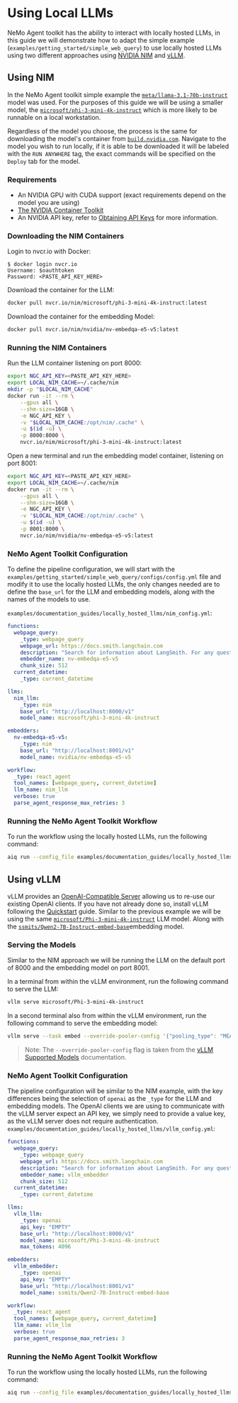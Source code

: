 <!--
SPDX-FileCopyrightText: Copyright (c) 2025, NVIDIA CORPORATION & AFFILIATES. All rights reserved.
SPDX-License-Identifier: Apache-2.0

Licensed under the Apache License, Version 2.0 (the "License");
you may not use this file except in compliance with the License.
You may obtain a copy of the License at

http://www.apache.org/licenses/LICENSE-2.0

Unless required by applicable law or agreed to in writing, software
distributed under the License is distributed on an "AS IS" BASIS,
WITHOUT WARRANTIES OR CONDITIONS OF ANY KIND, either express or implied.
See the License for the specific language governing permissions and
limitations under the License.
-->

# Using Local LLMs

NeMo Agent toolkit has the ability to interact with locally hosted LLMs, in this guide we will demonstrate how to adapt the simple example (`examples/getting_started/simple_web_query`) to use locally hosted LLMs using two different approaches using [NVIDIA NIM](https://docs.nvidia.com/nim/) and [vLLM](https://docs.vllm.ai/).

## Using NIM
<!-- path-check-skip-next-line -->
In the NeMo Agent toolkit simple example the [`meta/llama-3.1-70b-instruct`](https://build.nvidia.com/meta/llama-3_1-70b-instruct) model was used. For the purposes of this guide we will be using a smaller model, the [`microsoft/phi-3-mini-4k-instruct`](https://build.nvidia.com/microsoft/phi-3-mini-4k) which is more likely to be runnable on a local workstation.

Regardless of the model you choose, the process is the same for downloading the model's container from [`build.nvidia.com`](https://build.nvidia.com/). Navigate to the model you wish to run locally, if it is able to be downloaded it will be labeled with the `RUN ANYWHERE` tag, the exact commands will be specified on the `Deploy` tab for the model.

### Requirements
- An NVIDIA GPU with CUDA support (exact requirements depend on the model you are using)
- [The NVIDIA Container Toolkit](https://docs.nvidia.com/datacenter/cloud-native/container-toolkit/latest/install-guide.html#installation)
- An NVIDIA API key, refer to [Obtaining API Keys](../quick-start/installing.md#obtaining-api-keys) for more information.

### Downloading the NIM Containers

Login to nvcr.io with Docker:
```
$ docker login nvcr.io
Username: $oauthtoken
Password: <PASTE_API_KEY_HERE>
```

Download the container for the LLM:
```bash
docker pull nvcr.io/nim/microsoft/phi-3-mini-4k-instruct:latest
```

Download the container for the embedding Model:
```bash
docker pull nvcr.io/nim/nvidia/nv-embedqa-e5-v5:latest
```


### Running the NIM Containers
Run the LLM container listening on port 8000:
```bash
export NGC_API_KEY=<PASTE_API_KEY_HERE>
export LOCAL_NIM_CACHE=~/.cache/nim
mkdir -p "$LOCAL_NIM_CACHE"
docker run -it --rm \
    --gpus all \
    --shm-size=16GB \
    -e NGC_API_KEY \
    -v "$LOCAL_NIM_CACHE:/opt/nim/.cache" \
    -u $(id -u) \
    -p 8000:8000 \
    nvcr.io/nim/microsoft/phi-3-mini-4k-instruct:latest
```

Open a new terminal and run the embedding model container, listening on port 8001:
```bash
export NGC_API_KEY=<PASTE_API_KEY_HERE>
export LOCAL_NIM_CACHE=~/.cache/nim
docker run -it --rm \
    --gpus all \
    --shm-size=16GB \
    -e NGC_API_KEY \
    -v "$LOCAL_NIM_CACHE:/opt/nim/.cache" \
    -u $(id -u) \
    -p 8001:8000 \
    nvcr.io/nim/nvidia/nv-embedqa-e5-v5:latest
```

### NeMo Agent Toolkit Configuration
To define the pipeline configuration, we will start with the `examples/getting_started/simple_web_query/configs/config.yml` file and modify it to use the locally hosted LLMs, the only changes needed are to define the `base_url` for the LLM and embedding models, along with the names of the models to use.

`examples/documentation_guides/locally_hosted_llms/nim_config.yml`:
```yaml
functions:
  webpage_query:
    _type: webpage_query
    webpage_url: https://docs.smith.langchain.com
    description: "Search for information about LangSmith. For any questions about LangSmith, you must use this tool!"
    embedder_name: nv-embedqa-e5-v5
    chunk_size: 512
  current_datetime:
    _type: current_datetime

llms:
  nim_llm:
    _type: nim
    base_url: "http://localhost:8000/v1"
    model_name: microsoft/phi-3-mini-4k-instruct

embedders:
  nv-embedqa-e5-v5:
    _type: nim
    base_url: "http://localhost:8001/v1"
    model_name: nvidia/nv-embedqa-e5-v5

workflow:
  _type: react_agent
  tool_names: [webpage_query, current_datetime]
  llm_name: nim_llm
  verbose: true
  parse_agent_response_max_retries: 3
```

### Running the NeMo Agent Toolkit Workflow
To run the workflow using the locally hosted LLMs, run the following command:
```bash
aiq run --config_file examples/documentation_guides/locally_hosted_llms/nim_config.yml --input "What is LangSmith?"
```


## Using vLLM

<!-- path-check-skip-next-line -->
vLLM provides an [OpenAI-Compatible Server](https://docs.vllm.ai/en/latest/getting_started/quickstart.html#openai-compatible-server) allowing us to re-use our existing OpenAI clients. If you have not already done so, install vLLM following the [Quickstart](https://docs.vllm.ai/en/latest/getting_started/quickstart.html) guide. Similar to the previous example we will be using the same [`microsoft/Phi-3-mini-4k-instruct`](https://huggingface.co/microsoft/Phi-3-mini-4k-instruct) LLM model. Along with the [`ssmits/Qwen2-7B-Instruct-embed-base`](https://huggingface.co/ssmits/Qwen2-7B-Instruct-embed-base)embedding model.

### Serving the Models
Similar to the NIM approach we will be running the LLM on the default port of 8000 and the embedding model on port 8001.

In a terminal from within the vLLM environment, run the following command to serve the LLM:
```bash
vllm serve microsoft/Phi-3-mini-4k-instruct
```

In a second terminal also from within the vLLM environment, run the following command to serve the embedding model:
```bash
vllm serve --task embed --override-pooler-config '{"pooling_type": "MEAN"}' --port 8001 ssmits/Qwen2-7B-Instruct-embed-base
```

> Note: The `--override-pooler-config` flag is taken from the [vLLM Supported Models](https://docs.vllm.ai/en/latest/models/supported_models.html#embedding) documentation.


### NeMo Agent Toolkit Configuration
The pipeline configuration will be similar to the NIM example, with the key differences being the selection of `openai` as the `_type` for the LLM and embedding models. The OpenAI clients we are using to communicate with the vLLM server expect an API key, we simply need to provide a value key, as the vLLM server does not require authentication.
`examples/documentation_guides/locally_hosted_llms/vllm_config.yml`:
```yaml
functions:
  webpage_query:
    _type: webpage_query
    webpage_url: https://docs.smith.langchain.com
    description: "Search for information about LangSmith. For any questions about LangSmith, you must use this tool!"
    embedder_name: vllm_embedder
    chunk_size: 512
  current_datetime:
    _type: current_datetime

llms:
  vllm_llm:
    _type: openai
    api_key: "EMPTY"
    base_url: "http://localhost:8000/v1"
    model_name: microsoft/Phi-3-mini-4k-instruct
    max_tokens: 4096

embedders:
  vllm_embedder:
    _type: openai
    api_key: "EMPTY"
    base_url: "http://localhost:8001/v1"
    model_name: ssmits/Qwen2-7B-Instruct-embed-base

workflow:
  _type: react_agent
  tool_names: [webpage_query, current_datetime]
  llm_name: vllm_llm
  verbose: true
  parse_agent_response_max_retries: 3
```

### Running the NeMo Agent Toolkit Workflow
To run the workflow using the locally hosted LLMs, run the following command:
```bash
aiq run --config_file examples/documentation_guides/locally_hosted_llms/vllm_config.yml --input "What is LangSmith?"
```

